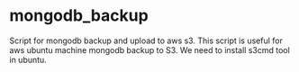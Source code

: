 # mongodb_backup
Script for mongodb backup and upload to aws s3.
This script is useful for aws ubuntu machine mongodb backup to S3.
We need to install s3cmd tool in ubuntu.
